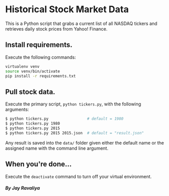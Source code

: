 # Historical Stock Market Data

This is a Python script that grabs a current list of all NASDAQ tickers and retrieves daily stock prices from Yahoo! Finance.

## Install requirements.
Execute the following commands:

```bash
virtualenv venv
source venv/bin/activate
pip install -r requirements.txt
```

## Pull stock data.

Execute the primary script, `python tickers.py`, with the following arguments:

```bash
$ python tickers.py 				# default = 1980
$ python tickers.py 1980
$ python tickers.py 2015
$ python tickers.py 2015 2015.json 	# default = "result.json"
```

Any result is saved into the `data/` folder given either the default name or the assigned name with the command line argument.

## When you're done...
Execute the `deactivate` command to turn off your virtual environment.

##### By Jay Ravaliya
